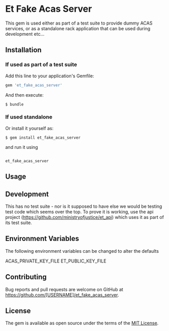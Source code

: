 # Et Fake Acas Server

This gem is used either as part of a test suite to provide dummy ACAS services, or as a standalone rack application that can
be used during development etc...

## Installation

### If used as part of a test suite

Add this line to your application's Gemfile:

```ruby
gem 'et_fake_acas_server'
```

And then execute:

    $ bundle

### If used standalone

Or install it yourself as:

    $ gem install et_fake_acas_server

and run it using

```

et_fake_acas_server

```
## Usage

## Development

This has no test suite - nor is it supposed to have else we would be testing test code which seems over the top.
To prove it is working, use the api project (https://github.com/ministryofjustice/et_api) which uses it as part of
its test suite.

## Environment Variables

The following environment variables can be changed to alter the defaults

ACAS_PRIVATE_KEY_FILE
ET_PUBLIC_KEY_FILE

## Contributing

Bug reports and pull requests are welcome on GitHub at https://github.com/[USERNAME]/et_fake_acas_server.

## License

The gem is available as open source under the terms of the [MIT License](https://opensource.org/licenses/MIT).
